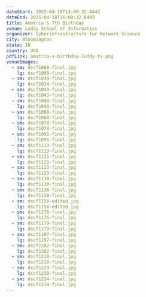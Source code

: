 ```yaml
---
dateStart: 2025-04-18T14:00:32.844Z
dateEnd: 2025-04-18T16:00:32.849Z
title: Amatria's 7th Birthday
venue: Luddy School of Informatics
organizer: Cyberinfrastructure for Network Science
city: Bloomington
state: IN
country: USA
pdfLink: amatria-s-birthday-luddy-tv.png
venueImages:
  - sm: dscf1008-final.jpg
    lg: dscf1008-final.jpg
  - sm: dscf1034-final.jpg
    lg: dscf1034-final.jpg
  - sm: dscf1043-final.jpg
    lg: dscf1043-final.jpg
  - sm: dscf1048-final.jpg
    lg: dscf1048-final.jpg
  - sm: dscf1068-final.jpg
    lg: dscf1068-final.jpg
  - sm: dscf1078-final.jpg
    lg: dscf1078-final.jpg
  - sm: dscf1091-final.jpg
    lg: dscf1091-final.jpg
  - sm: dscf1113-final.jpg
    lg: dscf1113-final.jpg
  - sm: dscf1121-final.jpg
    lg: dscf1121-final.jpg
  - sm: dscf1123-final.jpg
    lg: dscf1123-final.jpg
  - sm: dscf1130-final.jpg
    lg: dscf1130-final.jpg
  - sm: dscf1138-final.jpg
    lg: dscf1138-final.jpg
  - sm: dscf1158-edited.jpg
    lg: dscf1158-edited.jpg
  - sm: dscf1176-final.jpg
    lg: dscf1176-final.jpg
  - sm: dscf1179-final.jpg
    lg: dscf1179-final.jpg
  - sm: dscf1197-final.jpg
    lg: dscf1197-final.jpg
  - sm: dscf1202-final.jpg
    lg: dscf1202-final.jpg
  - sm: dscf1210-final.jpg
    lg: dscf1210-final.jpg
  - sm: dscf1229-final.jpg
    lg: dscf1229-final.jpg
  - sm: dscf1234-final.jpg
    lg: dscf1234-final.jpg
---
```

